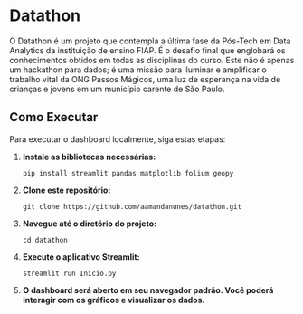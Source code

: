 # Datathon

O Datathon é um projeto que contempla a última fase da Pós-Tech em Data Analytics da instituição de ensino FIAP. É o desafio final que englobará os conhecimentos obtidos em todas as disciplinas do curso. Este não é apenas um hackathon para dados; é uma missão para iluminar e amplificar o trabalho vital da ONG Passos Mágicos, uma luz de esperança na vida de crianças e jovens em um município carente de São Paulo.

## Como Executar

Para executar o dashboard localmente, siga estas etapas:

1. **Instale as bibliotecas necessárias:**
   ```
   pip install streamlit pandas matplotlib folium geopy
   ```

2. **Clone este repositório:**
   ```
   git clone https://github.com/aamandanunes/datathon.git
   ```

3. **Navegue até o diretório do projeto:**
   ```
   cd datathon
   ```

4. **Execute o aplicativo Streamlit:**
   ```
   streamlit run Inicio.py
   ```

5. **O dashboard será aberto em seu navegador padrão. Você poderá interagir com os gráficos e visualizar os dados.**
